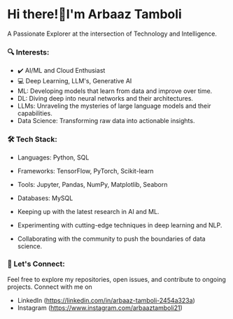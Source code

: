 # Hi there!👋I'm Arbaaz Tamboli
A Passionate Explorer at the intersection of Technology and Intelligence.

### 🔍 Interests:
- ✔️ AI/ML and Cloud Enthusiast
- 💻 Deep Learning, LLM's, Generative AI 
- ML: Developing models that learn from data and improve over time.
- DL: Diving deep into neural networks and their architectures.
- LLMs: Unraveling the mysteries of large language models and their capabilities.
- Data Science: Transforming raw data into actionable insights.


### 🛠️ Tech Stack:
- Languages: Python, SQL
- Frameworks: TensorFlow, PyTorch, Scikit-learn
- Tools: Jupyter, Pandas, NumPy, Matplotlib, Seaborn
- Databases: MySQL
  

- Keeping up with the latest research in AI and ML.
- Experimenting with cutting-edge techniques in deep learning and NLP.
- Collaborating with the community to push the boundaries of data science.


### 💬 Let's Connect:
Feel free to explore my repositories, open issues, and contribute to ongoing projects.
Connect with me on
- LinkedIn (https://linkedin.com/in/arbaaz-tamboli-2454a323a)
- Instagram (https://www.instagram.com/arbaaztamboli21)
